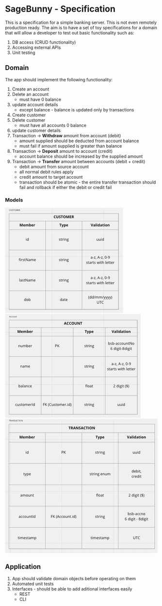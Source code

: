 # SageBunny - Specification

This is a specification for a simple banking server. This is not even remotely production ready. The aim is to have a set of toy specifications for a domain that will allow a developer to test out basic functionality such as:

1. DB access (CRUD functionality)
2. Accessing external APIs
3. Unit testing

## Domain

The app should implement the following functionality:

1. Create an account
2. Delete an account
    * must have 0 balance
3. update account details
    * except balance - balance is updated only by transactions
4. Create customer
5. Delete customer
    * must have all accounts 0 balance
6. update customer details
7. Transaction -> **Withdraw** amount from account (debit)
    * amount supplied should be deducted from account balance
    * must fail if amount supplied is greater than balance
8. Transaction -> **Deposit** amount to account (credit)
    * account balance should be increased by the supplied amount
9. Transaction -> **Transfer** amount between accounts (debit + credit)
    * debit amount from source account
    * all normal debit rules apply
    * credit amount to target account
    * transaction should be atomic - the entire transfer transaction should fail and rollback if either the debit or credit fail

### Models

![Customer](/assets/images/model-customer.png)
![Account](/assets/images/model-account.png)
![Transaction](/assets/images/model-transaction.png)

## Application

1. App should validate domain objects before operating on them
2. Automated unit tests
3. Interfaces -  should be able to add aditional interfaces easily
    * REST
    * CLI